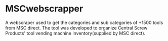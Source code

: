 # MSCwebscrapper
A webscraper used to get the categories and sub categories of +1500 tools from MSC direct. The tool was developed to organize Central Screw Products' tool vending machine inventory(supplied by MSC direct).
